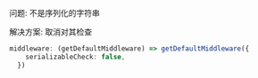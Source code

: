 问题: 不是序列化的字符串

解决方案:
取消对其检查

```ts
middleware: (getDefaultMiddleware) => getDefaultMiddleware({
    serializableCheck: false,
  })
```